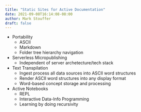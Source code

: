 ```yaml
---
title: "Static Sites for Active Documentation"
date: 2021-09-08T16:14:08-08:00
author: Mark Stouffer
draft: false
---
```


* Portability
  * ASCII
  * Markdown
  * Folder tree hierarchy navigation
* Serverless Micropublishing
  * Independent of server archetecture/tech stack
* Text Transpilation
  * Ingest process all data sources into ASCII word structures
  * Render ASCII word structures into any display format
  * Word-based concept storage and processing
* Active Notebooks
  * REPL
  * Interactive Data-Info Programming
  * Learning by doing recursivity

